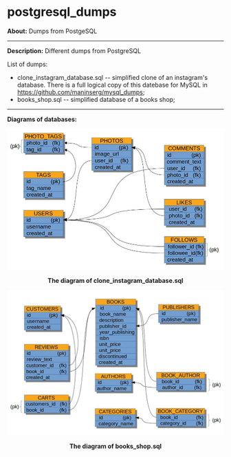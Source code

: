 # postgresql_dumps

**About:** Dumps from PostgeSQL

<hr>

**Description:** Different dumps from PostgreSQL

List of dumps:
  - clone_instagram_database.sql -- simplified clone of an instagram's database. There is a full logical copy of this datebase for MySQL in https://github.com/maninserg/mysql_dumps;
  - books_shop.sql -- simplified database of a books shop; 

<hr>

**Diagrams of databases:**

<p align="center">
  <img width = "800" src="screenshots/clone_instagram_database.jpg"/>
<p align="center"><b>The diagram of clone_instagram_database.sql</b><p align="center">
</p>


<p align="center">
  <img width = "800" src="screenshots/books_shop.jpg"/>
<p align="center"><b>The diagram of books_shop.sql</b><p align="center">
</p>
